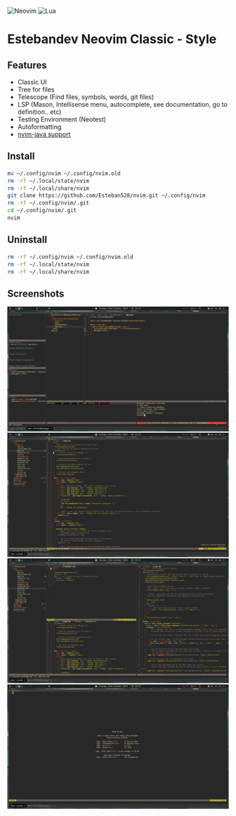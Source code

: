 ![Neovim](https://img.shields.io/badge/NeoVim-%2357A143.svg?&style=for-the-badge&logo=neovim&logoColor=white)
![Lua](https://img.shields.io/badge/lua-%232C2D72.svg?style=for-the-badge&logo=lua&logoColor=white)

# Estebandev Neovim Classic - Style

## Features

- Classic UI
- Tree for files
- Telescope (Find files, symbols, words, git files)
- LSP (Mason, Intellisense menu, autocomplete, see documentation, go to definition.. etc)
- Testing Environment (Neotest)
- Autoformatting
- [nvim-java support](https://github.com/nvim-java/nvim-java)

## Install

```bash
mv ~/.config/nvim ~/.config/nvim.old
rm -rf ~/.local/state/nvim
rm -rf ~/.local/share/nvim
git clone https://github.com/Esteban528/nvim.git ~/.config/nvim
rm -rf ~/.config/nvim/.git
cd ~/.config/nvim/.git
nvim
```

## Uninstall

```bash
rm -rf ~/.config/nvim ~/.config/nvim.old
rm -rf ~/.local/state/nvim
rm -rf ~/.local/share/nvim
```

## Screenshots

![ss1](./assets/20241022_144258_grim.png)
![ss2](./assets/20241022_154151_grim.png)
![ss3](./assets/20241022_154210_grim.png)
![ss4](./assets/20241022_154215_grim.png)
